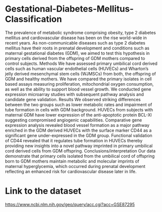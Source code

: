 # Gestational-Diabetes-Mellitus-Classification
The prevalence of metabolic syndrome comprising obesity, type 2 diabetes mellitus and cardiovascular disease has been on the rise world-wide in recent years. As non-communicable diseases such as type 2 diabetes mellitus have their roots in prenatal development and conditions such as maternal gestational diabetes (GDM), we aimed to test this hypothesis in primary cells derived from the offspring of GDM mothers compared to control subjects. Methods We have assessed primary umbilical cord derived cells such as human vascular endothelial cells (HUVECs) and Wharton’s jelly derived mesenchymal stem cells (WJMSCs) from both, the offspring of GDM and healthy mothers. We have compared the primary isolates in cell based assays measuring proliferation, mitochondrial oxygen consumption, as well as the ability to support blood vessel growth. We conducted gene expression microarray studies with subsequent pathway analysis and candidate gene validation. Results We observed striking differences between the two groups such as lower metabolic rates and impairment of tube formation in cells with GDM background. HUVECs from subjects with maternal GDM have lower expression of the anti-apoptotic protein BCL-Xl suggesting compromised angiogenic capabilities. Comparative gene expression analysis revealed blood vessel formation as a major pathway enriched in the GDM derived HUVECs with the surface marker CD44 as a significant gene under-expressed in the GDM group. Functional validation of CD44 revealed that it regulates tube formation in HUVECs thereby providing new insights into a novel pathway imprinted in primary umbilical cord derived cells from GDM offspring. Conclusions/interpretation Our data demonstrate that primary cells isolated from the umbilical cord of offspring born to GDM mothers maintain metabolic and molecular imprints of maternal hyperglycemia, which occurred during prenatal development reflecting an enhanced risk for cardiovascular disease later in life.

# Link to the dataset
https://www.ncbi.nlm.nih.gov/geo/query/acc.cgi?acc=GSE87295
